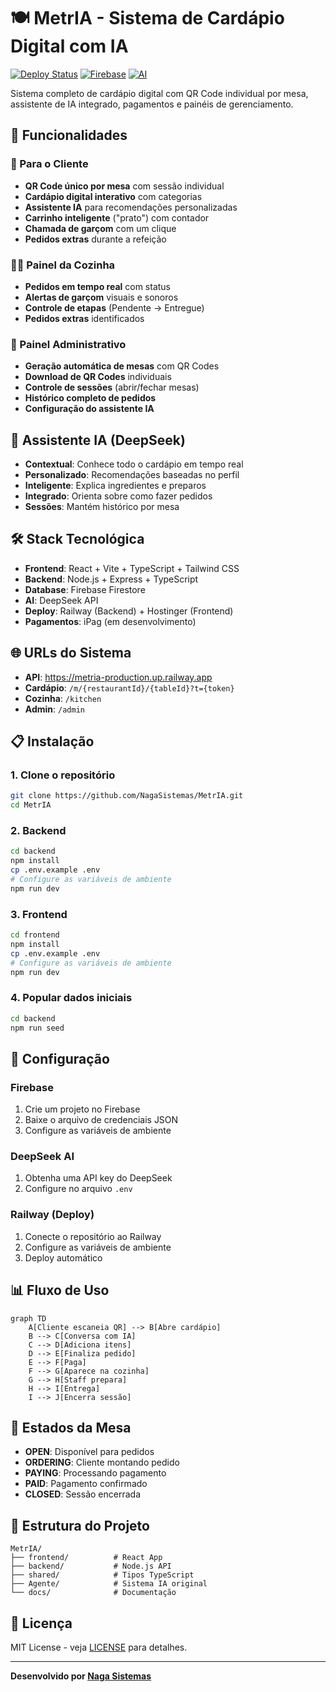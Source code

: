 # 🍽️ MetrIA - Sistema de Cardápio Digital com IA

[![Deploy Status](https://img.shields.io/badge/deploy-railway-success)](https://metria-production.up.railway.app)
[![Firebase](https://img.shields.io/badge/database-firebase-orange)](https://firebase.google.com)
[![AI](https://img.shields.io/badge/ai-deepseek-blue)](https://deepseek.com)

Sistema completo de cardápio digital com QR Code individual por mesa, assistente de IA integrado, pagamentos e painéis de gerenciamento.

## 🚀 Funcionalidades

### 📱 Para o Cliente
- **QR Code único por mesa** com sessão individual
- **Cardápio digital interativo** com categorias
- **Assistente IA** para recomendações personalizadas
- **Carrinho inteligente** ("prato") com contador
- **Chamada de garçom** com um clique
- **Pedidos extras** durante a refeição

### 👨‍🍳 Painel da Cozinha
- **Pedidos em tempo real** com status
- **Alertas de garçom** visuais e sonoros
- **Controle de etapas** (Pendente → Entregue)
- **Pedidos extras** identificados

### 🔧 Painel Administrativo
- **Geração automática de mesas** com QR Codes
- **Download de QR Codes** individuais
- **Controle de sessões** (abrir/fechar mesas)
- **Histórico completo de pedidos**
- **Configuração do assistente IA**

## 🤖 Assistente IA (DeepSeek)

- **Contextual**: Conhece todo o cardápio em tempo real
- **Personalizado**: Recomendações baseadas no perfil
- **Inteligente**: Explica ingredientes e preparos
- **Integrado**: Orienta sobre como fazer pedidos
- **Sessões**: Mantém histórico por mesa

## 🛠️ Stack Tecnológica

- **Frontend**: React + Vite + TypeScript + Tailwind CSS
- **Backend**: Node.js + Express + TypeScript
- **Database**: Firebase Firestore
- **AI**: DeepSeek API
- **Deploy**: Railway (Backend) + Hostinger (Frontend)
- **Pagamentos**: iPag (em desenvolvimento)

## 🌐 URLs do Sistema

- **API**: https://metria-production.up.railway.app
- **Cardápio**: `/m/{restaurantId}/{tableId}?t={token}`
- **Cozinha**: `/kitchen`
- **Admin**: `/admin`

## 📋 Instalação

### 1. Clone o repositório
```bash
git clone https://github.com/NagaSistemas/MetrIA.git
cd MetrIA
```

### 2. Backend
```bash
cd backend
npm install
cp .env.example .env
# Configure as variáveis de ambiente
npm run dev
```

### 3. Frontend
```bash
cd frontend
npm install
cp .env.example .env
# Configure as variáveis de ambiente
npm run dev
```

### 4. Popular dados iniciais
```bash
cd backend
npm run seed
```

## 🔧 Configuração

### Firebase
1. Crie um projeto no Firebase
2. Baixe o arquivo de credenciais JSON
3. Configure as variáveis de ambiente

### DeepSeek AI
1. Obtenha uma API key do DeepSeek
2. Configure no arquivo `.env`

### Railway (Deploy)
1. Conecte o repositório ao Railway
2. Configure as variáveis de ambiente
3. Deploy automático

## 📊 Fluxo de Uso

```mermaid
graph TD
    A[Cliente escaneia QR] --> B[Abre cardápio]
    B --> C[Conversa com IA]
    C --> D[Adiciona itens]
    D --> E[Finaliza pedido]
    E --> F[Paga]
    F --> G[Aparece na cozinha]
    G --> H[Staff prepara]
    H --> I[Entrega]
    I --> J[Encerra sessão]
```

## 🎯 Estados da Mesa

- **OPEN**: Disponível para pedidos
- **ORDERING**: Cliente montando pedido  
- **PAYING**: Processando pagamento
- **PAID**: Pagamento confirmado
- **CLOSED**: Sessão encerrada

## 📁 Estrutura do Projeto

```
MetrIA/
├── frontend/          # React App
├── backend/           # Node.js API
├── shared/            # Tipos TypeScript
├── Agente/            # Sistema IA original
└── docs/              # Documentação
```

## 📄 Licença

MIT License - veja [LICENSE](LICENSE) para detalhes.

---

**Desenvolvido por [Naga Sistemas](https://github.com/NagaSistemas)**
